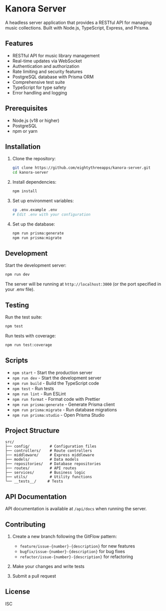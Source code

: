 # Kanora Server

A headless server application that provides a RESTful API for managing music collections. Built with Node.js, TypeScript, Express, and Prisma.

## Features

- RESTful API for music library management
- Real-time updates via WebSocket
- Authentication and authorization
- Rate limiting and security features
- PostgreSQL database with Prisma ORM
- Comprehensive test suite
- TypeScript for type safety
- Error handling and logging

## Prerequisites

- Node.js (v18 or higher)
- PostgreSQL
- npm or yarn

## Installation

1. Clone the repository:
   ```bash
   git clone https://github.com/eightythreeapps/kanora-server.git
   cd kanora-server
   ```

2. Install dependencies:
   ```bash
   npm install
   ```

3. Set up environment variables:
   ```bash
   cp .env.example .env
   # Edit .env with your configuration
   ```

4. Set up the database:
   ```bash
   npm run prisma:generate
   npm run prisma:migrate
   ```

## Development

Start the development server:
```bash
npm run dev
```

The server will be running at `http://localhost:3000` (or the port specified in your .env file).

## Testing

Run the test suite:
```bash
npm test
```

Run tests with coverage:
```bash
npm run test:coverage
```

## Scripts

- `npm start` - Start the production server
- `npm run dev` - Start the development server
- `npm run build` - Build the TypeScript code
- `npm test` - Run tests
- `npm run lint` - Run ESLint
- `npm run format` - Format code with Prettier
- `npm run prisma:generate` - Generate Prisma client
- `npm run prisma:migrate` - Run database migrations
- `npm run prisma:studio` - Open Prisma Studio

## Project Structure

```
src/
├── config/         # Configuration files
├── controllers/    # Route controllers
├── middleware/     # Express middleware
├── models/         # Data models
├── repositories/   # Database repositories
├── routes/         # API routes
├── services/       # Business logic
├── utils/          # Utility functions
└── __tests__/     # Tests
```

## API Documentation

API documentation is available at `/api/docs` when running the server.

## Contributing

1. Create a new branch following the GitFlow pattern:
   - `feature/issue-{number}-{description}` for new features
   - `bugfix/issue-{number}-{description}` for bug fixes
   - `refactor/issue-{number}-{description}` for refactoring

2. Make your changes and write tests

3. Submit a pull request

## License

ISC 